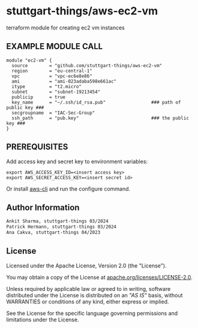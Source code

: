 # stuttgart-things/aws-ec2-vm

terraform module for creating ec2 vm instances

## EXAMPLE MODULE CALL

```hcl
module "ec2-vm" {
  source        = "github.com/stuttgart-things/aws-ec2-vm"
  region        = "eu-central-1"
  vpc           = "vpc-ec6e8e86"
  ami           = "ami-023adaba598e661ac"
  itype         = "t2.micro"
  subnet        = "subnet-19213454"
  publicip      = true
  key_name      = "~/.ssh/id_rsa.pub"                 ### path of public key ###
  secgroupname  = "IAC-Sec-Group"
  ssh_path      = "pub.key"                           ### the public key ###
}
```

## PREREQUISITES

Add access key and secret key to environment variables:

```
export AWS_ACCESS_KEY_ID=<insert access key>
export AWS_SECRET_ACCESS_KEY=<insert secret id>
```

Or install [aws-cli](https://github.com/aws/aws-cli) and run the configure command.

## Author Information

```bash
Ankit Sharma, stuttgart-things 03/2024
Patrick Hermann, stuttgart-things 03/2024
Ana Cakva, stuttgart-things 04/2023
```

## License

Licensed under the Apache License, Version 2.0 (the "License").

You may obtain a copy of the License at [apache.org/licenses/LICENSE-2.0](http://www.apache.org/licenses/LICENSE-2.0).

Unless required by applicable law or agreed to in writing, software distributed under the License is distributed on an _"AS IS"_ basis, without WARRANTIES or conditions of any kind, either express or implied.

See the License for the specific language governing permissions and limitations under the License.

